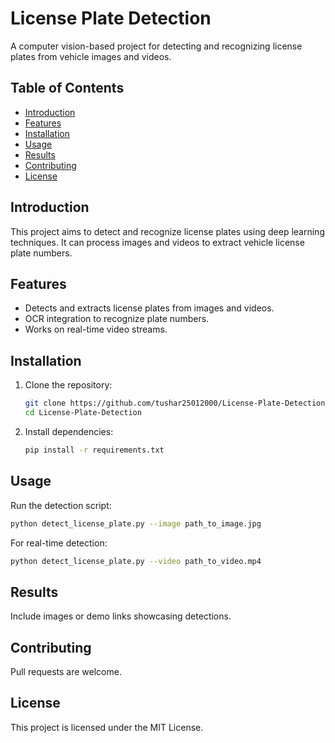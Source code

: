 # License Plate Detection

A computer vision-based project for detecting and recognizing license plates from vehicle images and videos.

## Table of Contents

- [Introduction](#introduction)
- [Features](#features)
- [Installation](#installation)
- [Usage](#usage)
- [Results](#results)
- [Contributing](#contributing)
- [License](#license)

## Introduction

This project aims to detect and recognize license plates using deep learning techniques. It can process images and videos to extract vehicle license plate numbers.

## Features

- Detects and extracts license plates from images and videos.
- OCR integration to recognize plate numbers.
- Works on real-time video streams.

## Installation

1. Clone the repository:
   ```bash
   git clone https://github.com/tushar25012000/License-Plate-Detection.git
   cd License-Plate-Detection
   ```

2. Install dependencies:
   ```bash
   pip install -r requirements.txt
   ```

## Usage

Run the detection script:
```bash
python detect_license_plate.py --image path_to_image.jpg
```

For real-time detection:
```bash
python detect_license_plate.py --video path_to_video.mp4
```

## Results

Include images or demo links showcasing detections.

## Contributing

Pull requests are welcome.

## License

This project is licensed under the MIT License.

